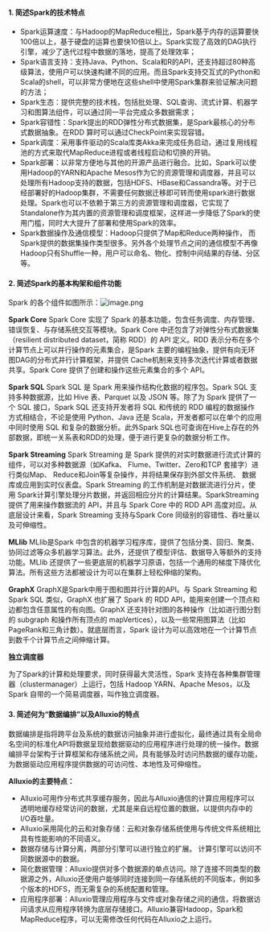 #### 1. 简述Spark的技术特点

- Spark运算速度：与Hadoop的MapReduce相比，Spark基于内存的运算要快100倍以上，基于硬盘的运算也要快10倍以上。Spark实现了高效的DAG执行引擎，减少了迭代过程中数据的落地，提高了处理效率；
- Spark语言支持：支持Java、Python、Scala和R的API，还支持超过80种高级算法，使用户可以快速构建不同的应用。而且Spark支持交互式的Python和Scala的shell，可以非常方便地在这些shell中使用Spark集群来验证解决问题的方法；
- Spark生态：提供完整的技术栈，包括批处理、SQL查询、流式计算、机器学习和图算法组件，可以通过同一平台完成众多数据需求；
- Spark容错性：Spark提出的RDD弹性分布式数据集，是Spark最核心的分布式数据抽象。在RDD 算时可以通过CheckPoint来实现容错。
- Spark调度：采用事件驱动的Scala库类Akka来完成任务启动，通过复用线程池的方式来取代MapReduce进程或者线程启动和切换的开销。
- Spark部署：以非常方便地与其他的开源产品进行融合。比如，Spark可以使用Hadoop的YARN和Apache Mesos作为它的资源管理和调度器，并且可以处理所有Hadoop支持的数据，包括HDFS、HBase和Cassandra等。对于已经部署好的Hadoop集群，不需要任何数据迁移即可转而使用spark进行数据处理。Spark也可以不依赖于第三方的资源管理和调度器，它实现了Standalone作为其内置的资源管理和调度框架，这样进一步降低了Spark的使用门槛，同时大大提升了部署和使用Spark的效率。
- Spark数据操作及通信模型：Hadoop只提供了Map和Reduce两种操作， 而Spark提供的数据集操作类型很多。另外各个处理节点之间的通信模型不再像Hadoop只有Shuffle一种，用户可以命名、物化、控制中间结果的存储、分区等。

#### 2. 简述Spark的基本构架和组件功能

Spark 的各个组件如图所示：![image.png](https://i.loli.net/2020/11/29/DJLHNkSKhqT7Me8.png)



**Spark Core**
Spark Core 实现了 Spark 的基本功能，包含任务调度、内存管理、错误恢复、与存储系统交互等模块。Spark Core 中还包含了对弹性分布式数据集（resilient distributed dataset，简称 RDD）的 API 定义。RDD 表示分布在多个计算节点上可以并行操作的元素集合，是Spark 主要的编程抽象，提供有向无环图DAG的分布式并行计算框架，并提供 Cache机制来支持多次迭代计算或者数据共享。Spark Core 提供了创建和操作这些元素集合的多个 API。

**Spark SQL**
Spark SQL 是 Spark 用来操作结构化数据的程序包。Spark SQL 支持多种数据源，比如 Hive 表、Parquet 以及 JSON 等。除了为 Spark 提供了一个 SQL 接口，Spark SQL 还支持开发者将 SQL 和传统的 RDD 编程的数据操作方式相结合，不论是使用 Python、Java 还是 Scala，开发者都可以在单个的应用中同时使用 SQL 和复杂的数据分析。此外Spark SQL也可查询在Hive上存在的外部数据，即统一关系表和RDD的处理，便于进行更复杂的数据分析工作。

**Spark Streaming**
Spark Streaming 是 Spark 提供的对实时数据进行流式计算的组件，可以对多种数据源（如Kafka、 Flume、Twitter、Zero和TCP 套接字）进行类似Map、 Reduce和Join等复杂操作，并将结果保存到外部文件系统、 数据库或应用到实时仪表盘。Spark Streaming 的工作机制是对数据流进行分片，使用 Spark计算引擎处理分片数据，并返回相应分片的计算结果。SparkStreaming 提供了用来操作数据流的 API，并且与 Spark Core 中的 RDD API 高度对应。从底层设计来看，Spark Streaming 支持与Spark Core 同级别的容错性、吞吐量以及可伸缩性。

**MLlib**
MLlib是Spark 中包含的机器学习程序库，提供了包括分类、回归、聚类、协同过滤等众多机器学习算法。此外，还提供了模型评估、数据导入等额外的支持功能。MLlib 还提供了一些更底层的机器学习原语，包括一个通用的梯度下降优化算法。所有这些方法都被设计为可以在集群上轻松伸缩的架构。

**GraphX**
GraphX是Spark中用于图和图并行计算的API。与 Spark Streaming 和 Spark SQL 类似，GraphX 也扩展了 Spark 的 RDD API，能用来创建一个顶点和边都包含任意属性的有向图。GraphX 还支持针对图的各种操作（比如进行图分割的 subgraph 和操作所有顶点的 mapVertices），以及一些常用图算法（比如 PageRank和三角计数）。就底层而言，Spark 设计为可以高效地在一个计算节点到数千个计算节点之间伸缩计算。

**独立调度器**

为了Spark的计算和处理要求，同时获得最大灵活性，Spark 支持在各种集群管理器（clustermanager）上运行，包括 Hadoop YARN、Apache Mesos，以及 Spark 自带的一个简易调度器，叫作独立调度器。

#### 3. 简述何为“数据编排”以及Alluxio的特点

数据编排是指将跨平台及系统的数据访问抽象并进行虚拟化，最终通过具有全局命名空间的标准化API将数据呈现给数据驱动的应用程序进行处理的统一操作。数据编排平台架构于计算框架和存储系统之间，具有能够及时访问热数据的缓存功能，为数据驱动应用程序提供数据的可访问性、本地性及可伸缩性。

**Alluxio的主要特点：**

- Alluxio可用作分布式共享缓存服务，因此与Alluxio通信的计算应用程序可以透明地缓存经常访问的数据，尤其是来自远程位置的数据，以提供内存中的I/O吞吐量。
- Alluxio采用简化的云和对象存储：云和对象存储系统使用与传统文件系统相比具有性能影响的不同语义。
- 数据存储与计算分离，两部分引擎可以进行独立的扩展。 计算引擎可以访问不同数据源中的数据。
- 简化数据管理：Alluxio提供对多个数据源的单点访问。除了连接不同类型的数据源之外，Alluxio还使用户能够同时连接到同一存储系统的不同版本，例如多个版本的HDFS，而无需复杂的系统配置和管理。
- 应用程序部署：Alluxio管理应用程序与文件或对象存储之间的通信，将数据访问请求从应用程序转换为底层存储接口。Alluxio兼容Hadoop，Spark和MapReduce程序，可以无需修改任何代码在Alluxio之上运行。